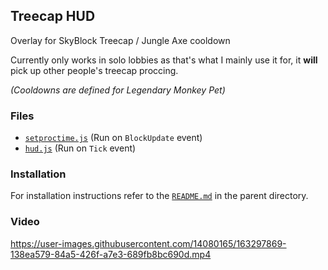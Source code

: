 ## Treecap HUD
Overlay for SkyBlock Treecap / Jungle Axe cooldown

Currently only works in solo lobbies as that's what I mainly use it for, it **will** pick up other people's treecap proccing.

*(Cooldowns are defined for Legendary Monkey Pet)*

### Files 
- [`setproctime.js`](treecap-hud/setproctime.js) (Run on `BlockUpdate` event)
- [`hud.js`](treecap-hud/hud.js) (Run on `Tick` event)

### Installation
For installation instructions refer to the [`README.md`](../README.md) in the parent directory.

### Video

https://user-images.githubusercontent.com/14080165/163297869-138ea579-84a5-426f-a7e3-689fb8bc690d.mp4
